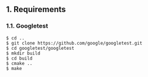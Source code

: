 ## 1. Requirements

### 1.1. Googletest

```
$ cd ..
$ git clone https://github.com/google/googletest.git
$ cd googletest/googletest
$ mkdir build
$ cd build
$ cmake ..
$ make
```